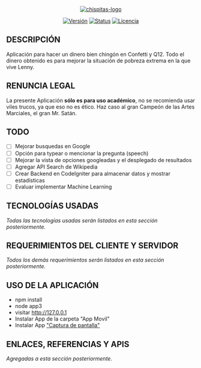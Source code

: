 
<p align="center">
<a href="https://imgbb.com/"><img src="https://i.ibb.co/8MHFC4t/chispitas-logo.png" alt="chispitas-logo" border="0"></a>
</p>

<p align="center">
    <a href="https://github.com/Pilaba/Chispitas-Cheat/releases"><img src="https://img.shields.io/badge/Versi%C3%B3n-beta-orange.svg" alt="Versión"></a>
    <a href="https://github.com/Pilaba/Chispitas-Cheat/commits/master"><img src="https://img.shields.io/badge/Status-En%20desarrollo-brightgreen.svg" alt="Status"></a>
    <a href="#"><img src="https://img.shields.io/badge/Licencia-MIT%2FApache--2.0-blue.svg" alt="Licencia"></a>
</p>

## DESCRIPCIÓN
Aplicación para hacer un dinero bien chingón en Confetti y Q12. Todo el dinero obtenido es para mejorar la situación de pobreza extrema en la que vive Lenny.

## RENUNCIA LEGAL
 La presente Aplicación **sólo es para uso académico**, no se recomienda usar viles trucos, ya que eso no es ético. Haz caso al gran Campeón de las Artes Marciales, el gran Mr. Satán.

## TODO
 - [ ]  Mejorar busquedas en Google
 - [ ] Opción para typear o mencionar la pregunta (speech)
 - [ ] Mejorar la vista de opciones googleadas y el desplegado de resultados
 - [ ] Agregar API Search de Wikipedia
 - [ ] Crear Backend en CodeIgniter para almacenar datos y mostrar estadísticas
 - [ ] Evaluar implementar Machine Learning

## TECNOLOGÍAS USADAS
*Todas las tecnologías usadas serán listados en esta sección posteriormente.*

## REQUERIMIENTOS DEL CLIENTE Y SERVIDOR
*Todos los demás requerimientos serán listados en esta sección posteriormente.*

## USO DE LA APLICACIÓN

 - npm install 
 - node app3
 - visitar http://127.0.0.1
 - Instalar App de la carpeta "App Movil"
 - Instalar App ["Captura de pantalla"](https://play.google.com/store/apps/details?id=com.icecoldapps.screenshoteasy)

## ENLACES, REFERENCIAS Y APIS
*Agregadas a esta sección posteriormente.*

